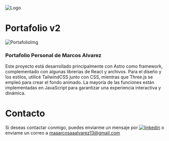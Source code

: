 ![Logo](/favicon.png)

# Portafolio v2

![PortafolioImg](/portafolio.png)

### Portafolio Personal de Marcos Alvarez

Este proyecto está desarrollado principalmente con Astro como framework, complementado con algunas librerías de React y archivos. Para el diseño y los estilos, utilicé TailwindCSS junto con CSS, mientras que Three.js se empleó para crear el fondo animado. La mayoría de las funciones están implementadas en JavaScript para garantizar una experiencia interactiva y dinámica.

# Contacto

Si deseas contactar conmigo, puedes enviarme un mensaje por [![linkedin](https://img.shields.io/badge/linkedin-0A66C2?style=for-the-badge&logo=linkedin&logoColor=white)](https://www.linkedin.com/in/marcosalvarezmedero?utm_source=share&utm_campaign=share_via&utm_content=profile&utm_medium=android_app) o enviame un correo a maaarcosaaalvarez13@gmail.com

